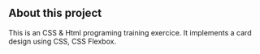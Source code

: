 ## About this project

This is an CSS & Html programing training exercice. It implements a card design using CSS, CSS Flexbox.